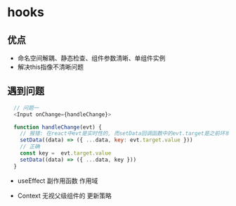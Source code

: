 # hooks

## 优点
* 命名空间解耦、静态检查、组件参数清晰、单组件实例
* 解决this指像不清晰问题

## 遇到问题
```js
  // 问题一
  <Input onChange={handleChange}>

  function handleChange(evt) {
    // 报错: 在react中evt是实时性的, 而setData回调函数中的evt.target是之前环境的(非实时), 所以evt.target为null
    setData((data) => ({ ...data, key: evt.target.value }))
    // 正确
    const key =  evt.target.value
    setData((data) => ({ ...data, key }))
  }
```

* useEffect 副作用函数 作用域

* Context 无视父级组件的 更新策略

